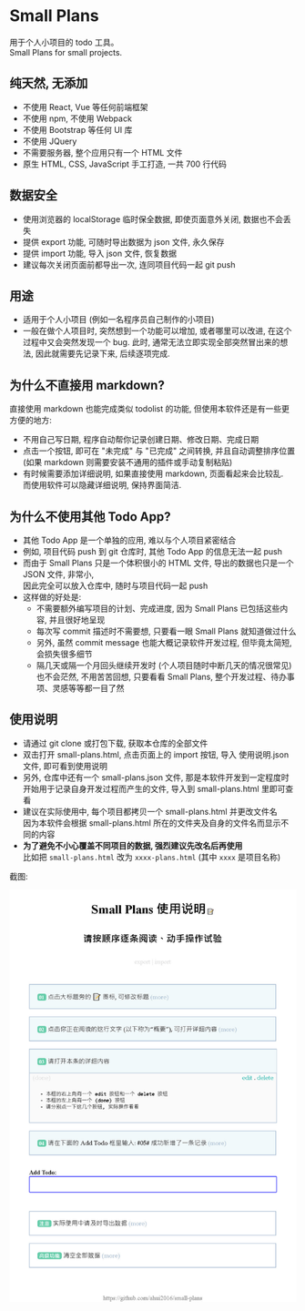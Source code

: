# Small Plans

用于个人小项目的 todo 工具。  
Small Plans for small projects.


## 纯天然, 无添加

- 不使用 React, Vue 等任何前端框架
- 不使用 npm, 不使用 Webpack
- 不使用 Bootstrap 等任何 UI 库
- 不使用 JQuery
- 不需要服务器, 整个应用只有一个 HTML 文件
- 原生 HTML, CSS, JavaScript 手工打造, 一共 700 行代码

## 数据安全

- 使用浏览器的 localStorage 临时保全数据, 即使页面意外关闭, 数据也不会丢失
- 提供 export 功能, 可随时导出数据为 json 文件, 永久保存
- 提供 import 功能, 导入 json 文件, 恢复数据
- 建议每次关闭页面前都导出一次, 连同项目代码一起 git push

## 用途

- 适用于个人小项目 (例如一名程序员自己制作的小项目)
- 一般在做个人项目时, 突然想到一个功能可以增加, 或者哪里可以改进, 在这个过程中又会突然发现一个 bug.
此时, 通常无法立即实现全部突然冒出来的想法, 因此就需要先记录下来, 后续逐项完成.

## 为什么不直接用 markdown?

直接使用 markdown 也能完成类似 todolist 的功能, 但使用本软件还是有一些更方便的地方:

- 不用自己写日期, 程序自动帮你记录创建日期、修改日期、完成日期
- 点击一个按钮, 即可在 "未完成" 与 "已完成" 之间转换, 并且自动调整排序位置  
  (如果 markdown 则需要安装不通用的插件或手动复制粘贴)
- 有时候需要添加详细说明, 如果直接使用 markdown, 页面看起来会比较乱.  
  而使用软件可以隐藏详细说明, 保持界面简洁.

## 为什么不使用其他 Todo App?

- 其他 Todo App 是一个单独的应用, 难以与个人项目紧密结合
- 例如, 项目代码 push 到 git 仓库时, 其他 Todo App 的信息无法一起 push
- 而由于 Small Plans 只是一个体积很小的 HTML 文件, 导出的数据也只是一个 JSON 文件, 非常小,  
  因此完全可以放入仓库中, 随时与项目代码一起 push
- 这样做的好处是:
  - 不需要额外编写项目的计划、完成进度, 因为 Small Plans 已包括这些内容, 并且很好地呈现
  - 每次写 commit 描述时不需要想, 只要看一眼 Small Plans 就知道做过什么
  - 另外, 虽然 commit message 也能大概记录软件开发过程, 但毕竟太简短, 会损失很多细节
  - 隔几天或隔一个月回头继续开发时 (个人项目随时中断几天的情况很常见) 也不会茫然, 不用苦苦回想,
    只要看看 Small Plans, 整个开发过程、待办事项、灵感等等都一目了然

## 使用说明

- 请通过 git clone 或打包下载, 获取本仓库的全部文件
- 双击打开 small-plans.html, 点击页面上的 import 按钮, 导入 使用说明.json 文件, 即可看到使用说明
- 另外, 仓库中还有一个 small-plans.json 文件, 那是本软件开发到一定程度时开始用于记录自身开发过程而产生的文件,
  导入到 small-plans.html 里即可查看
- 建议在实际使用中, 每个项目都拷贝一个 small-plans.html 并更改文件名  
  因为本软件会根据 small-plans.html 所在的文件夹及自身的文件名而显示不同的内容
- **为了避免不小心覆盖不同项目的数据, 强烈建议先改名后再使用**  
  比如把 `small-plans.html` 改为 `xxxx-plans.html` (其中 `xxxx` 是项目名称)


截图:

![screenshot](screenshot.jpg)